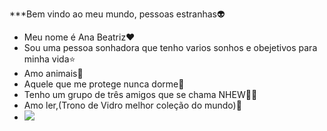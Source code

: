 ***Bem vindo ao meu mundo, pessoas estranhas👽

- Meu nome é Ana Beatriz❤️
- Sou uma pessoa sonhadora que tenho varios sonhos e obejetivos para minha vida⭐
- Amo animais🐾
- Aquele que me protege nunca dorme🤍
- Tenho um grupo de três amigos que se chama NHEW🦎🌻
- Amo ler,(Trono de Vidro melhor coleção do mundo)📖
- ![](https://media1.tenor.com/m/6ECsVW78R7AAAAAC/tangled-rapunzel.gif)
